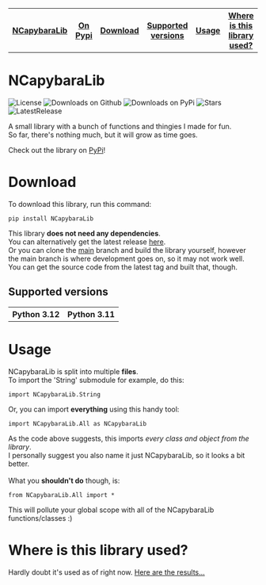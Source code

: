 <table>
<tr>
<th><a href="#ncapy">NCapybaraLib</a></th>
<th><a href="https://pypi.org/project/NCapybaraLib/">On Pypi</a></th>
<th><a href="#download">Download</a></th>
<th><a href="#supported">Supported versions</a></th>
<th><a href="#usage">Usage</a></th>
<th><a href="#where">Where is this library used?</a></th>
</tr>
</table>
<a id="ncapy"></a>
<h1>NCapybaraLib</h1>
<p>
<img alt="License" src="https://img.shields.io/github/license/norbcodes/NCapybaraLib?label=License&color=red"></img>
<img alt="Downloads on Github" src="https://img.shields.io/github/downloads/norbcodes/NCapybaraLib/total?label=Downloads&color=darkblue"></img>
<img alt="Downloads on PyPi" src="https://img.shields.io/pypi/dm/NCapybaraLib?label=PyPi%20Downloads&color=orange"></img>
<img alt="Stars" src="https://img.shields.io/github/stars/norbcodes/NCapybaraLib?label=Stars&color=gold"></img>
<img alt="LatestRelease" src="https://img.shields.io/github/v/release/norbcodes/NCapybaraLib?label=Latest%20Release"></img>
</p>
<p>A small library with a bunch of functions and thingies I made for fun.<br>So far, there's nothing much, but it will grow as time goes.</p>
<p>Check out the library on <a href="https://pypi.org/project/NCapybaraLib/">PyPi</a>!</p>
<a id="download"></a>
<h1>Download</h1>
<p>
To download this library, run this command:<pre><code>pip install NCapybaraLib</code></pre>
This library <b>does not need any dependencies</b>.<br>
You can alternatively get the latest release <a href="https://github.com/norbcodes/NCapybaraLib/releases/latest">here</a>.<br>
Or you can clone the <a href="https://github.com/norbcodes/NCapybaraLib/tree/main">main</a> branch and build the library yourself, however the main branch is where development goes on,
so it may not work well.<br>
You can get the source code from the latest tag and built that, though.
<a id="supported"></a>
<h2>Supported versions</h2>
<table><tr><th>Python 3.12</th><th>Python 3.11</th></tr></table>
</p>
<a id="usage"></a>
<h1>Usage</h1>
<p>
NCapybaraLib is split into multiple <b>files</b>.<br>To import the 'String' submodule for example, do this:<pre><code>import NCapybaraLib.String</code></pre>
Or, you can import <b>everything</b> using this handy tool:<pre><code>import NCapybaraLib.All as NCapybaraLib</code></pre>
As the code above suggests, this imports <i>every class and object from the library</i>.<br>
I personally suggest you also name it just NCapybaraLib, so it looks a bit better.<br><br>
What you <b>shouldn't do</b> though, is:<pre><code>from NCapybaraLib.All import *</code></pre>
This will pollute your global scope with all of the NCapybaraLib functions/classes :)
</p>
<a id="where"></a>
<h1>Where is this library used?</h1>
<p>Hardly doubt it's used as of right now. <a href="https://github.com/search?q=NCapybaraLib+language%3APython+NOT+repo%3Anorbcodes%2FNCapybaraLib&type=code">Here are the results...</p>
